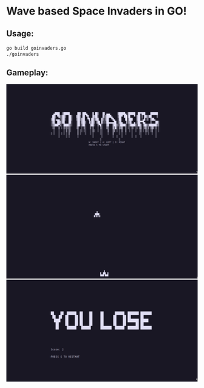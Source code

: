 # Wave based Space Invaders in GO!

## Usage:

```
go build goinvaders.go
./goinvaders
```

## Gameplay:

![Start Screen](./assets/CaiTZxv.png)
![Spaceship, ufo](./assets/5ptFr1x.png)
![You Lose](./assets/yuBlyqU.png)
